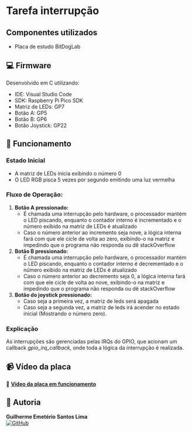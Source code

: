 # Tarefa interrupção

## Componentes utilizados
- Placa de estudo BitDogLab

## 💻 Firmware

Desenvolvido em C utilizando:

- IDE: Visual Studio Code
- SDK: Raspberry Pi Pico SDK
- Matriz de LEDs: GP7
- Botão A: GP5
- Botão B: GP6
- Botão Joystick: GP22


## 🎯 Funcionamento

### Estado Inicial

- A matriz de LEDs inicia exibindo o número 0
- O LED RGB pisca 5 vezes por segundo emitindo uma luz vermelha

### Fluxo de Operação:

1. **Botão A pressionado:**
    - É  chamada uma interrupção pelo hardware, o processador mantém o LED piscando, enquanto o contador interno
    é incrementado e o número exibido na matriz de LEDs é atualizado
    - Caso o número anterior ao incremento seja nove, a lógica interna fará com que ele cicle de volta ao zero,
    exibindo-o na matriz e impedindo que o programa não responda ou dê stackOverflow
2. **Botão B pressionado:**
    - É  chamada uma interrupção pelo hardware, o processador mantém o LED piscando, enquanto o contador interno
    é decrementado e o número exibido na matriz de LEDs é atualizado 
    - Caso o número anterior ao decremento seja 0, a lógica interna fará com que ele cicle de volta ao nove,
    exibindo-o na matriz e impedindo que o programa não responda ou dê stackOverflow
3. **Botão do joystick pressionado:**
    - Caso seja a primeira vez, a matriz de leds será apagada
    - Caso seja a segunda vez, a matriz de leds irá acender no estado inicial (Mostrando o número zero).

### Explicação

As interrupções são gerenciadas pelas IRQs do GPIO, que acionam um callback *gpio_irq_callback*, onde toda a lógica da interrupção
é realizada.

## 📹 Vídeo da placa  
🔗 **[Vídeo da placa em funcionamento](https://sendvid.com/g2mok17p)**  



## 👥 Autoria
**Guilherme Emetério Santos Lima**  
[![GitHub](https://img.shields.io/badge/GitHub-Profile-blue?style=flat&logo=github)](https://github.com/DankAlighieri)
